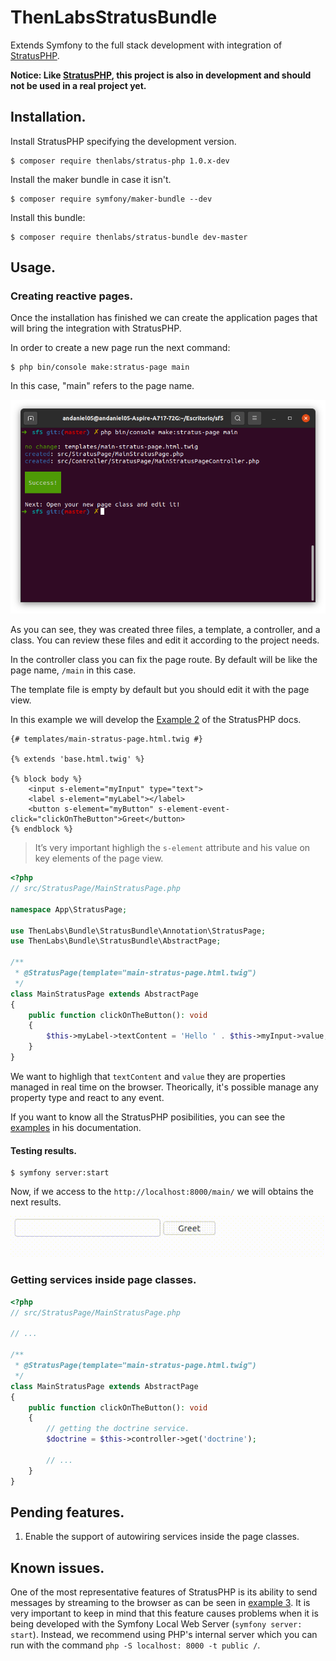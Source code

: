 
# ThenLabsStratusBundle

Extends Symfony to the full stack development with integration of [StratusPHP][stratus-php-repo].

**Notice: Like [StratusPHP][stratus-php-repo], this project is also in development and should not be used in a real project yet.**

## Installation.

Install StratusPHP specifying the development version.

    $ composer require thenlabs/stratus-php 1.0.x-dev

Install the maker bundle in case it isn't.

    $ composer require symfony/maker-bundle --dev

Install this bundle:

    $ composer require thenlabs/stratus-bundle dev-master

## Usage.

### Creating reactive pages.

Once the installation has finished we can create the application pages that will bring the integration with StratusPHP.

In order to create a new page run the next command:

    $ php bin/console make:stratus-page main

In this case, "main" refers to the page name.

![](1.png)

As you can see, they was created three files, a template, a controller, and a class. You can review these files and edit it according to the project needs.

In the controller class you can fix the page route. By default will be like the page name, `/main` in this case.

The template file is empty by default but you should edit it with the page view.

In this example we will develop the [Example 2](https://thenlabs.org/es/doc/stratus-php/master/examples/2/example.html) of the StratusPHP docs.

```twig
{# templates/main-stratus-page.html.twig #}

{% extends 'base.html.twig' %}

{% block body %}
    <input s-element="myInput" type="text">
    <label s-element="myLabel"></label>
    <button s-element="myButton" s-element-event-click="clickOnTheButton">Greet</button>
{% endblock %}
```

>It’s very important highligh the `s-element` attribute and his value on key elements of the page view.

```php
<?php
// src/StratusPage/MainStratusPage.php

namespace App\StratusPage;

use ThenLabs\Bundle\StratusBundle\Annotation\StratusPage;
use ThenLabs\Bundle\StratusBundle\AbstractPage;

/**
 * @StratusPage(template="main-stratus-page.html.twig")
 */
class MainStratusPage extends AbstractPage
{
    public function clickOnTheButton(): void
    {
        $this->myLabel->textContent = 'Hello ' . $this->myInput->value;
    }
}
```

We want to highligh that `textContent` and `value` they are properties managed in real time on the browser. Theorically, it's possible manage any property type and react to any event.

If you want to know all the StratusPHP posibilities, you can see the [examples](https://thenlabs.org/es/doc/stratus-php/master/examples/index.html) in his documentation.

#### Testing results.

    $ symfony server:start

Now, if we access to the `http://localhost:8000/main/` we will obtains the next results.

![](2.gif)

### Getting services inside page classes.

```php
<?php
// src/StratusPage/MainStratusPage.php

// ...

/**
 * @StratusPage(template="main-stratus-page.html.twig")
 */
class MainStratusPage extends AbstractPage
{
    public function clickOnTheButton(): void
    {
        // getting the doctrine service.
        $doctrine = $this->controller->get('doctrine');

        // ...
    }
}
```

## Pending features.

1. Enable the support of autowiring services inside the page classes.

## Known issues.

One of the most representative features of StratusPHP is its ability to send messages by streaming to the browser as can be seen in [example 3](https://thenlabs.org/es/doc/stratus-php/master/examples/3/example.html). It is very important to keep in mind that this feature causes problems when it is being developed with the Symfony Local Web Server (`symfony server: start`). Instead, we recommend using PHP's internal server which you can run with the command `php -S localhost: 8000 -t public /`.

[stratus-php-repo]: https://github.com/thenlabs/stratus-php
